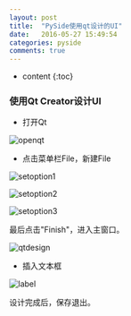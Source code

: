 ```yaml
---
layout: post
title:  "PySide使用qt设计的UI"
date:   2016-05-27 15:49:54
categories: pyside
comments: true
---
```


* content
{:toc}

### 使用Qt Creator设计UI
- 打开Qt

![openqt](http://duyn.github.io/png/Pyside_UseQtUI/openqt.png)

- 点击菜单栏File，新建File

![setoption1](http://duyn.github.io/png/Pyside_UseQtUI/setoption1.png)

![setoption2](http://duyn.github.io/png/Pyside_UseQtUI/setoption2.png)

![setoption3](http://duyn.github.io/png/Pyside_UseQtUI/setoption3.png)

最后点击"Finish"，进入主窗口。

![qtdesign](http://duyn.github.io/png/Pyside_UseQtUI/qtdesign.png)

- 插入文本框

![label](http://duyn.github.io/png/Pyside_UseQtUI/label.png)

设计完成后，保存退出。

